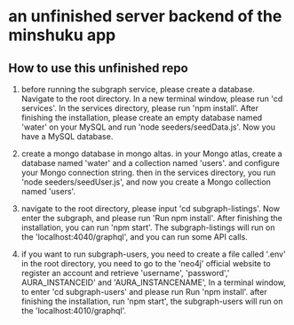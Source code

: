 # an unfinished server backend of the minshuku app

## How to use this unfinished repo

1. before running the subgraph service, please create a database. Navigate to the root directory. In a new terminal window, please run 'cd services'. In the services directory, please run 'npm install'. After finishing the installation, please create an empty database named 'water' on your MySQL and run 'node seeders/seedData.js'. Now you have a MySQL database.

2. create a mongo database in mongo altas. in your Mongo atlas, create a database named 'water' and a collection named 'users'. and configure your Mongo connection string. then in the services directory, you run 'node seeders/seedUser.js', and now you create a Mongo collection named 'users'.

3. navigate to the root directory, please input 'cd subgraph-listings'. Now enter the subgraph, and please run 'Run npm install'. After finishing the installation, you can run 'npm start'. The subgraph-listings will run on the 'localhost:4040/graphql', and you can run some API calls.

4. if you want to run subgraph-users, you need to create a file called '.env' in the root directory, you need to go to the 'neo4j' official website to register an account and retrieve 'username', 'password',' AURA_INSTANCEID' and 'AURA_INSTANCENAME', In a terminal window, to enter 'cd subgraph-users' and please run Run 'npm install'. after finishing the installation, run 'npm start', the subgraph-users will run on the 'localhost:4010/graphql'.
